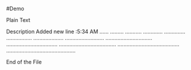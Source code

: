#Demo

Plain Text

Description
Added new line :5:34 AM
......
.........
...........
.............
..............
.................
....................
..........................
...............................
..................................
......................................
.........................................
..............................................

End of the File
